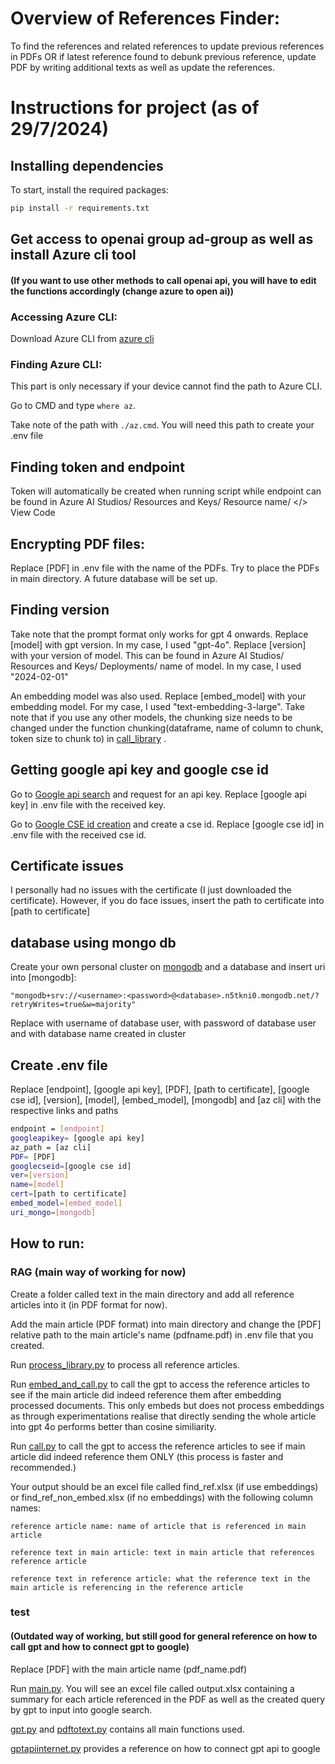 # Overview of References Finder:
To find the references and related references to update previous references in PDFs OR if latest reference found to debunk previous reference, update PDF by writing additional texts as well as update the references. 

# Instructions for project (as of 29/7/2024)
## Installing dependencies
To start, install the required packages:

```sh
pip install -r requirements.txt
```

## Get access to openai group ad-group as well as install Azure cli tool 
#### (If you want to use other methods to call openai api, you will have to edit the functions accordingly (change azure to open ai))
### Accessing Azure CLI:
Download Azure CLI from [azure cli](https://learn.microsoft.com/en-us/cli/azure/install-azure-cli-windows?tabs=azure-cli)
### Finding Azure CLI:
This part is only necessary if your device cannot find the path to Azure CLI. 

Go to CMD and type `where az`.

Take note of the path with `./az.cmd`. You will need this path to create your .env file

## Finding token and endpoint
Token will automatically be created when running script while endpoint can be found in Azure AI Studios/ Resources and Keys/ Resource name/ </> View Code
## Encrypting PDF files:
Replace [PDF] in .env file with the name of the PDFs. Try to place the PDFs in main directory. A future database will be set up.

## Finding version
Take note that the prompt format only works for gpt 4 onwards. Replace [model] with gpt version. In my case, I used "gpt-4o". Replace [version] with your version of model. This can be found in Azure AI Studios/ Resources and Keys/ Deployments/ name of model. In my case, I used "2024-02-01"

An embedding model was also used. Replace [embed_model] with your embedding model. For my case, I used "text-embedding-3-large". Take note that if you use any other models, the chunking size needs to be changed under the function chunking(dataframe, name of column to chunk, token size to chunk to) in [call_library](RAG/call_library.py) .

## Getting google api key and google cse id
Go to [Google api search](https://developers.google.com/custom-search/v1/overview) and request for an api key. Replace [google api key] in .env file with the received key.

Go to [Google CSE id creation](https://programmablesearchengine.google.com/controlpanel/create) and create a cse id. Replace [google cse id] in .env file with the received cse id.


## Certificate issues
I personally had no issues with the certificate (I just downloaded the certificate). However, if you do face issues, insert the path to certificate into [path to certificate]

## database using mongo db
Create your own personal cluster on [mongodb](https://www.mongodb.com/lp/cloud/atlas/try4?utm_source=google&utm_campaign=search_gs_pl_evergreen_atlas_core-high-int_prosp-brand_gic-null_apac-sg_ps-all_desktop_eng_lead&utm_term=mongodb&utm_medium=cpc_paid_search&utm_ad=e&utm_ad_campaign_id=19638458534&adgroup=149565726630&cq_cmp=19638458534&gad_source=1&gclid=CjwKCAjwnqK1BhBvEiwAi7o0Xz-PcC9hYm932vQTUV7QccPmGZg0i8gv6TRvhazhAsFCZRAzWzcslBoCC6QQAvD_BwE) and a database and insert uri into [mongodb]:

```
"mongodb+srv://<username>:<password>@<database>.n5tkni0.mongodb.net/?retryWrites=true&w=majority"
```
Replace <username> with username of database user, <password> with password of database user and <database> with database name created in cluster
## Create .env file
Replace [endpoint], [google api key], [PDF], [path to certificate], [google cse id], [version], [model], [embed_model], [mongodb] and [az cli] with the respective links and paths

```sh
endpoint = [endpoint]
googleapikey= [google api key]
az_path = [az cli]
PDF= [PDF]
googlecseid=[google cse id]
ver=[version]
name=[model]
cert=[path to certificate]
embed_model=[embed_model]
uri_mongo=[mongodb]

```
## How to run:

### RAG (main way of working for now)
Create a folder called text in the main directory and add all reference articles into it (in PDF format for now).

Add the main article (PDF format) into main directory and change the [PDF] relative path to the main article's name (pdfname.pdf) in .env file that you created.

Run [process_library.py](RAG/process_library.py) to process all reference articles.

Run [embed_and_call.py](RAG/embed_and_call.py) to call the gpt to access the reference articles to see if the main article did indeed reference them after embedding processed documents. This only embeds but does not process embeddings as through experimentations realise that directly sending the whole article into gpt 4o performs better than cosine similiarity. 

Run [call.py](RAG/call.py) to call the gpt to access the reference articles to see if main article did indeed reference them ONLY (this process is faster and recommended.)

Your output should be an excel file called find_ref.xlsx (if use embeddings) or find_ref_non_embed.xlsx (if no embeddings) with the following column names:

`reference article name: name of article that is referenced in main article`

`reference text in main article: text in main article that references reference article`

`reference text in reference article: what the reference text in the main article is referencing in the reference article`

### test 
#### (Outdated way of working, but still good for general reference on how to call gpt and how to connect gpt to google)
Replace [PDF] with the main article name (pdf_name.pdf)

Run [main.py](test/main.py). You will see an excel file called output.xlsx containing a summary for each article referenced in the PDF as well as the created query by gpt to input into google search. 

[gpt.py](test/gpt.py) and [pdftotext.py](test/pdftotext.py) contains all main functions used. 

[gptapiinternet.py](test/gptapiinternet.py) provides a reference on how to connect gpt api to google 
